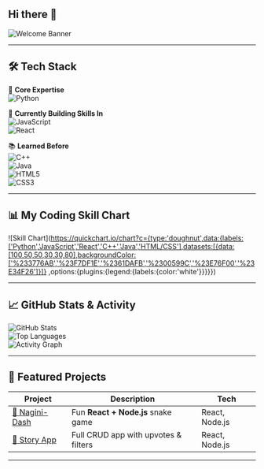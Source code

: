 ## Hi there 👋

<!--
**Akarshana06/Akarshana06** is a ✨ _special_ ✨ repository because its `README.md` (this file) appears on your GitHub profile.

Here are some ideas to get you started:

- 🔭 I’m currently working on ...
- 🌱 I’m currently learning ...
- 👯 I’m looking to collaborate on ...
- 🤔 I’m looking for help with ...
- 💬 Ask me about ...
- 📫 How to reach me: ...
- 😄 Pronouns: ...
- ⚡ Fun fact: ...
-->
 
 
<!-- 🖤 Stylish Animated Banner -->
![Welcome Banner](https://readme-typing-svg.herokuapp.com?font=Fira+Code&size=28&pause=1000&color=F70C9C&width=600&lines=Hey+There!+👋+I'm+Akarshana;Python+is+my+Superpower;Currently+leveling+up+in+JavaScript+%26+React;Turning+Ideas+into+Code+🚀)

---

## 🛠 Tech Stack  

💎 **Core Expertise**  
![Python](https://img.shields.io/badge/Python-100%25-3776AB?style=for-the-badge&logo=python&logoColor=white)  

🚀 **Currently Building Skills In**  
![JavaScript](https://img.shields.io/badge/JavaScript-50%25-F7DF1E?style=for-the-badge&logo=javascript&logoColor=black)  
![React](https://img.shields.io/badge/React-50%25-61DAFB?style=for-the-badge&logo=react&logoColor=black)  

📚 **Learned Before**  
![C++](https://img.shields.io/badge/C%2B%2B-30%25-00599C?style=for-the-badge&logo=c%2b%2b&logoColor=white)  
![Java](https://img.shields.io/badge/Java-30%25-007396?style=for-the-badge&logo=java&logoColor=white)  
![HTML5](https://img.shields.io/badge/HTML5-80%25-E34F26?style=for-the-badge&logo=html5&logoColor=white)  
![CSS3](https://img.shields.io/badge/CSS3-80%25-1572B6?style=for-the-badge&logo=css3&logoColor=white)  

---

## 📊 My Coding Skill Chart  
![Skill Chart](https://quickchart.io/chart?c={type:'doughnut',data:{labels:['Python','JavaScript','React','C++','Java','HTML/CSS'],datasets:[{data:[100,50,50,30,30,80],backgroundColor:['%233776AB','%23F7DF1E','%2361DAFB','%2300599C','%23E76F00','%23E34F26']}]} ,options:{plugins:{legend:{labels:{color:'white'}}}}})

---

## 📈 GitHub Stats & Activity  
![GitHub Stats](https://github-readme-stats.vercel.app/api?username=Akarshana06&show_icons=true&theme=radical)  
![Top Languages](https://github-readme-stats.vercel.app/api/top-langs/?username=Akarshana06&layout=compact&theme=radical)  
![Activity Graph](https://github-readme-activity-graph.vercel.app/graph?username=Akarshana06&theme=react-dark)  

---

## 🎯 Featured Projects  

| Project | Description | Tech |
|---------|-------------|------|
| [🐍 Nagini-Dash](https://github.com/Akarshana06/nagini-dash) | Fun **React + Node.js** snake game | React, Node.js |
| [📖 Story App](https://github.com/Akarshana06/story-app) | Full CRUD app with upvotes & filters | React, Node.js |

---
